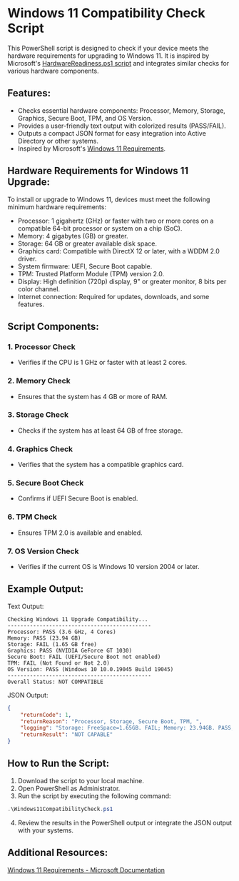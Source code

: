 # Windows 11 Compatibility Check Script
This PowerShell script is designed to check if your device meets the hardware requirements for upgrading to Windows 11. It is inspired by Microsoft's [HardwareReadiness.ps1 script](https://techcommunity.microsoft.com/blog/microsoftintuneblog/understanding-readiness-for-windows-11-with-microsoft-endpoint-manager/2770866) and integrates similar checks for various hardware components.

## Features:
- Checks essential hardware components: Processor, Memory, Storage, Graphics, Secure Boot, TPM, and OS Version.
- Provides a user-friendly text output with colorized results (PASS/FAIL).
- Outputs a compact JSON format for easy integration into Active Directory or other systems.
- Inspired by Microsoft's [Windows 11 Requirements](https://learn.microsoft.com/en-us/windows/whats-new/windows-11-requirements#hardware-requirements).

## Hardware Requirements for Windows 11 Upgrade:
To install or upgrade to Windows 11, devices must meet the following minimum hardware requirements:
- Processor: 1 gigahertz (GHz) or faster with two or more cores on a compatible 64-bit processor or system on a chip (SoC).
- Memory: 4 gigabytes (GB) or greater.
- Storage: 64 GB or greater available disk space.
- Graphics card: Compatible with DirectX 12 or later, with a WDDM 2.0 driver.
- System firmware: UEFI, Secure Boot capable.
- TPM: Trusted Platform Module (TPM) version 2.0.
- Display: High definition (720p) display, 9" or greater monitor, 8 bits per color channel.
- Internet connection: Required for updates, downloads, and some features.

## Script Components:

### 1. Processor Check
- Verifies if the CPU is 1 GHz or faster with at least 2 cores.

### 2. Memory Check
- Ensures that the system has 4 GB or more of RAM.

### 3. Storage Check
- Checks if the system has at least 64 GB of free storage.

### 4. Graphics Check
- Verifies that the system has a compatible graphics card.

### 5. Secure Boot Check
- Confirms if UEFI Secure Boot is enabled.

### 6. TPM Check
- Ensures TPM 2.0 is available and enabled.

### 7. OS Version Check
- Verifies if the current OS is Windows 10 version 2004 or later.


## Example Output:
Text Output:
```plaintext
Checking Windows 11 Upgrade Compatibility...
---------------------------------------------
Processor: PASS (3.6 GHz, 4 Cores)
Memory: PASS (23.94 GB)
Storage: FAIL (1.65 GB free)
Graphics: PASS (NVIDIA GeForce GT 1030)
Secure Boot: FAIL (UEFI/Secure Boot not enabled)
TPM: FAIL (Not Found or Not 2.0)
OS Version: PASS (Windows 10 10.0.19045 Build 19045)
---------------------------------------------
Overall Status: NOT COMPATIBLE
```
JSON Output:
```json
{
    "returnCode": 1,
    "returnReason": "Processor, Storage, Secure Boot, TPM, ",
    "logging": "Storage: FreeSpace=1.65GB. FAIL; Memory: 23.94GB. PASS; TPM: Not Found or Not 2.0. FAIL; Processor: {AddressWidth=64; MaxClockSpeed=3600; NumberOfLogicalCores=4; Manufacturer=GenuineIntel; Caption=Intel64 Family 6 Model 158 Stepping 10; }. PASS; SecureBoot: NotEnabled. FAIL; OSVersion: Windows 10 10.0.19045 Build 19045. PASS; Graphics: NVIDIA GeForce GT 1030. PASS;",
    "returnResult": "NOT CAPABLE"
}
```
## How to Run the Script:
1. Download the script to your local machine.
2. Open PowerShell as Administrator.
3. Run the script by executing the following command:

```powershell
.\Windows11CompatibilityCheck.ps1
```
4. Review the results in the PowerShell output or integrate the JSON output with your systems.

## Additional Resources:
[Windows 11 Requirements - Microsoft Documentation](https://learn.microsoft.com/en-us/windows/whats-new/windows-11-requirements#hardware-requirements)

